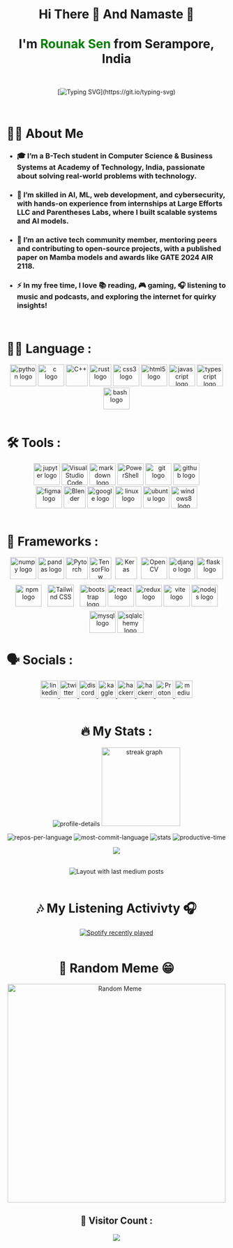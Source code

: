 <h1 align="center">Hi There 👋 And Namaste 🙏 <br><br>
I'm <span style="color: green">Rounak Sen</span> from Serampore, India
</h1>

<br>
<div align="center">

[![Typing SVG](https://readme-typing-svg.demolab.com?font=Fira+Code&size=30&pause=1000&color=17F71C&center=true&vCenter=true&width=435&lines=Never+Stop+Learning.;Never+Stop+Exploring.;Keep+on+Improving.)](https://git.io/typing-svg)
</div>

<br>

# 👩‍💻  About Me


- ### 🎓 I’m a B-Tech student in Computer Science & Business Systems at Academy of Technology, India, passionate about solving real-world problems with technology.

- ### 🤖 I’m skilled in AI, ML, web development, and cybersecurity, with hands-on experience from internships at Large Efforts LLC and Parentheses Labs, where I built scalable systems and AI models.

- ### 🌟 I’m an active tech community member, mentoring peers and contributing to open-source projects, with a published paper on Mamba models and awards like GATE 2024 AIR 2118.

- ### ⚡ In my free time, I love 📚 reading, 🎮 gaming, 🎧 listening to music and podcasts, and exploring the internet for quirky insights!
  
<br>  

###

# 👨‍💻 Language :

<div align="center">

  <img src="https://cdn.jsdelivr.net/gh/devicons/devicon/icons/python/python-original.svg" height="50" width="60" alt="python logo"  />
  <img src="https://cdn.jsdelivr.net/gh/devicons/devicon/icons/c/c-original.svg" height="50" width="60" alt="c logo"  />
  <img height="50" src="https://user-images.githubusercontent.com/25181517/192106073-90fffafe-3562-4ff9-a37e-c77a2da0ff58.png" alt="C++" title="C++" />
  <img src="https://icons.veryicon.com/png/o/business/vscode-program-item-icon/rust-1.png" alt="rust logo" height="50"  />
  <img src="https://cdn.jsdelivr.net/gh/devicons/devicon/icons/css3/css3-original.svg" height="50" width="60" alt="css3 logo"  />
  <img src="https://cdn.jsdelivr.net/gh/devicons/devicon/icons/html5/html5-original.svg" height="50" width="60" alt="html5 logo"  />
  <img src="https://cdn.jsdelivr.net/gh/devicons/devicon/icons/javascript/javascript-original.svg" height="50" width="60" alt="javascript logo"  />
  <img src="https://cdn.jsdelivr.net/gh/devicons/devicon/icons/typescript/typescript-original.svg" height="50" width="60" alt="typescript logo"  />
  <img src="https://skillicons.dev/icons?i=bash" height="50" width="60" alt="bash logo"  />
</div>
<br>

# 🛠 Tools :

<div align="center">
<img src="https://cdn.jsdelivr.net/gh/devicons/devicon/icons/jupyter/jupyter-original.svg" height="50" width="60" alt="jupyter logo"  />
<img src="https://user-images.githubusercontent.com/25181517/192108891-d86b6220-e232-423a-bf5f-90903e6887c3.png" alt="Visual Studio Code" height="50" width="60" title="Visual Studio Code" />
<img src="https://skillicons.dev/icons?i=markdown" height="50" width="60" alt="markdown logo"  />
<img src="https://profilinator.rishav.dev/skills-assets/powershell.png" alt="PowerShell" height="50" width="60" />  
<img src="https://cdn.jsdelivr.net/gh/devicons/devicon/icons/git/git-original.svg" height="50" width="60" alt="git logo"  />
<img src="https://skillicons.dev/icons?i=github" height="50" width="60" alt="github logo"  />
<br>
<img src="https://cdn.jsdelivr.net/gh/devicons/devicon/icons/figma/figma-original.svg" height="50" width="60" alt="figma logo"  />
<img src="https://profilinator.rishav.dev/skills-assets/blender_community_badge_white.svg" alt="Blender" height="50" />  
<img src="https://cdn.jsdelivr.net/gh/devicons/devicon/icons/google/google-original.svg" height="50" width="60" alt="google logo"  />
<img src="https://cdn.jsdelivr.net/gh/devicons/devicon/icons/linux/linux-original.svg" height="50" width="60" alt="linux logo"  />
<img src="https://cdn.jsdelivr.net/gh/devicons/devicon/icons/ubuntu/ubuntu-plain.svg" height="50" width="60" alt="ubuntu logo"  />
<img src="https://cdn.jsdelivr.net/gh/devicons/devicon/icons/windows8/windows8-original.svg" height="50" width="60" alt="windows8 logo"  />

</div>
<br>

# 🧰 Frameworks :

<div align="center">

<img src="https://cdn.jsdelivr.net/gh/devicons/devicon/icons/numpy/numpy-original.svg" height="50" width="60" alt="numpy logo"  />
<img src="https://cdn.jsdelivr.net/gh/devicons/devicon/icons/pandas/pandas-original.svg" height="50" width="60" alt="pandas logo"  />
<img src="https://upload.wikimedia.org/wikipedia/commons/1/10/PyTorch_logo_icon.svg" alt="Pytorch" height="50" width="50" title="Pytorch" />
<img src="https://user-images.githubusercontent.com/25181517/223639822-2a01e63a-a7f9-4a39-8930-61431541bc06.png" alt="TensorFlow" height="50" width="50" title="TensorFlow" />
<img src="https://profilinator.rishav.dev/skills-assets/keras.png" alt="Keras" height="50" width="50" style="margin: 0 5px 0 5px" />  
<img src="https://profilinator.rishav.dev/skills-assets/opencv-icon.svg" alt="OpenCV" height="50" width="60" />  
<img src="https://skillicons.dev/icons?i=django" height="50" width="60" alt="django logo"  />
<img src="https://skillicons.dev/icons?i=flask&theme=light" height="50" width="60" alt="flask logo"  />
<br>
<img src="https://cdn.jsdelivr.net/gh/devicons/devicon/icons/npm/npm-original-wordmark.svg" height="50" width="60" alt="npm logo"  />
<img style="margin: 10px" src="https://profilinator.rishav.dev/skills-assets/tailwindcss.svg" alt="Tailwind CSS" height="50" width="60" />
<img src="https://cdn.jsdelivr.net/gh/devicons/devicon/icons/bootstrap/bootstrap-original.svg" height="50" width="60" alt="bootstrap logo"  />
<img src="https://cdn.jsdelivr.net/gh/devicons/devicon/icons/react/react-original.svg" height="50" width="60" alt="react logo"  />
<img src="https://cdn.jsdelivr.net/gh/devicons/devicon/icons/redux/redux-original.svg" height="50" width="60" alt="redux logo"  />
<img src="https://skillicons.dev/icons?i=vite" height="50" width="60" alt="vite logo"  />
<img src="https://cdn.jsdelivr.net/gh/devicons/devicon/icons/nodejs/nodejs-original.svg" height="50" width="60" alt="nodejs logo"  />
<img src="https://cdn.jsdelivr.net/gh/devicons/devicon/icons/mysql/mysql-original.svg" height="50" width="60" alt="mysql logo"  />
<img src="https://cdn.jsdelivr.net/gh/devicons/devicon/icons/sqlalchemy/sqlalchemy-original.svg" height="50" width="60" alt="sqlalchemy logo"  />

<br>

<h1 align="left"> 🗣 Socials : </h1>

<div align="center">
  <a href="https://www.linkedin.com/in/rounak-sen/">
    <img src="https://img.shields.io/static/v1?message=LinkedIn&logo=linkedin&label=&color=0077B5&logoColor=white&labelColor=&style=for-the-badge" height="40" alt="linkedin logo"  />
  </a>
  <a href="https://twitter.com/Rounak_Sen_404/">
    <img src="https://img.shields.io/static/v1?message=Twitter&logo=x&label=&color=1DA1F2&logoColor=white&labelColor=&style=for-the-badge" height="40" alt="twitter logo"  />
  </a>
  <a href="https://discord.com/channels/rony000013#2696/">
    <img src="https://img.shields.io/static/v1?message=Discord&logo=discord&label=&color=7289DA&logoColor=white&labelColor=&style=for-the-badge" height="40" alt="discord logo"  />
  </a>
  <a href="https://www.kaggle.com/rony000013" target="_blank">
    <img src="https://img.shields.io/badge/kaggle-%2344BAE8.svg?&style=for-the-badge&logo=kaggle&logoColor=white" alt=kaggle height="40" />
  </a> 
  <a href="https://www.leetcode.com/u/rony000013/">
    <img src="https://img.shields.io/badge/LeetCode-000000?style=for-the-badge&logo=LeetCode&logoColor=white&color=e8a725" height="40" alt="hackerrank logo"  />
  </a>
  <a href="https://www.hackerrank.com/rony000013/">
    <img src="https://img.shields.io/static/v1?message=HackerRank&logo=hackerrank&label=&color=2EC866&logoColor=white&labelColor=&style=for-the-badge" height="40" alt="hackerrank logo"  />
  </a>
  <a href="rony000013@proton.me">
    <img src="https://img.shields.io/badge/ProtonMail-8B89CC?style=for-the-badge&logo=protonmail&logoColor=white" height="40" alt="ProtonMail logo"  />
  </a>
  <a href="https://medium.com/@rony000013/">
    <img src="https://img.shields.io/static/v1?message=Medium&logo=medium&label=&color=12100E&logoColor=white&labelColor=&style=for-the-badge" height="40" alt="medium logo"  />
  </a>
</div>

<br>

# 🔥 My Stats :


<div align="center">

![profile-details](http://github-profile-summary-cards.vercel.app/api/cards/profile-details?username=rony0000013&theme=highcontrast)
<img src="https://streak-stats.demolab.com?user=rony0000013&locale=en&mode=weekly&theme=vision-friendly-dark&hide_border=true&border_radius=10&date_format=j M[ Y]&order=3" height="180" alt="streak graph" /> <br>

![repos-per-language](http://github-profile-summary-cards.vercel.app/api/cards/repos-per-language?username=rony0000013&theme=highcontrast)
![most-commit-language](http://github-profile-summary-cards.vercel.app/api/cards/most-commit-language?username=rony0000013&theme=highcontrast)
![stats](http://github-profile-summary-cards.vercel.app/api/cards/stats?username=rony0000013&theme=highcontrast)
![productive-time](http://github-profile-summary-cards.vercel.app/api/cards/productive-time?username=rony0000013&theme=highcontrast&utcOffset=8)

![](https://github-profile-trophy.vercel.app/?username=rony0000013&theme=onestar&no-frame=true&no-bg=false&margin-w=4)

</div>
<br>

<div align="center">
  <img src="https://github-read-medium-git-main.pahlevikun.vercel.app/latest?limit=4&username=rony000013&theme=dark" alt="Layout with last medium posts"  />
</div>

<br>

# 🎶 My Listening Activivty 🎧

<div align="center">
  <a href="https://open.spotify.com/user/rony0000013">
    <img src="https://spotify-recently-played-readme.vercel.app/api?user=31k725cf66s6flos4zubb2m2m5cy&unique={true|1|on|yes}" alt="Spotify recently played"  />
  </a>
</div>
<br>

# 🤣 Random Meme 😁

<img height=500 src="https://random-memer.rounaksen.repl.co" alt="Random Meme"/>

<br>

## 🔢 Visitor Count :
<div align="center">

![](https://profile-counter.glitch.me/rony/count.svg?)
</div>
